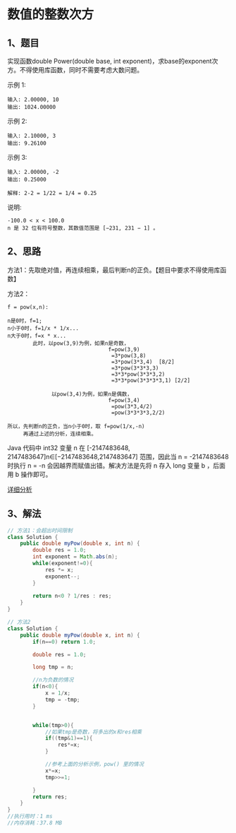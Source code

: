 # 数值的整数次方

## 1、题目

实现函数double Power(double base, int exponent)，求base的exponent次方。不得使用库函数，同时不需要考虑大数问题。

示例 1:

	输入: 2.00000, 10
	输出: 1024.00000

示例 2:

	输入: 2.10000, 3
	输出: 9.26100

示例 3:

	输入: 2.00000, -2
	输出: 0.25000

	解释: 2-2 = 1/22 = 1/4 = 0.25

说明:

	-100.0 < x < 100.0
	n 是 32 位有符号整数，其数值范围是 [−231, 231 − 1] 。

## 2、思路


方法1：先取绝对值，再连续相乘，最后判断n的正负。【题目中要求不得使用库函数】

方法2：

	f = pow(x,n):

	n是0时，f=1;
	n小于0时，f=1/x * 1/x...
	n大于0时，f=x * x...
			此时，以pow(3,9)为例，如果n是奇数，
									f=pow(3,9)
									 =3*pow(3,8)
									 =3*pow(3*3,4)  [8/2]
									 =3*pow(3*3*3,3)
									 =3*3*pow(3*3*3,2)
									 =3*3*pow(3*3*3*3,1) [2/2]

			      以pow(3,4)为例，如果n是偶数，
			                        f=pow(3,4)
			                         =pow(3*3,4/2)
			                         =pow(3*3*3*3,2/2)

	所以，先判断n的正负，当n小于0时，取 f=pow(1/x,-n)
	     再通过上述的分析，连续相乘。

Java 代码中 int32 变量 n 在 [-2147483648, 2147483647]n∈[−2147483648,2147483647] 范围，因此当 n = -2147483648 时执行 n = -n 会因越界而赋值出错。解决方法是先将 n 存入 long 变量 b ，后面用 b 操作即可。

[详细分析](https://leetcode-cn.com/problems/shu-zhi-de-zheng-shu-ci-fang-lcof/solution/mian-shi-ti-16-shu-zhi-de-zheng-shu-ci-fang-kuai-s/)


## 3、解法

```java
// 方法1：会超出时间限制
class Solution {
    public double myPow(double x, int n) {
        double res = 1.0;
        int exponent = Math.abs(n);
        while(exponent!=0){
            res *= x;
            exponent--;
        }
        
        return n<0 ? 1/res : res;
    }
}

// 方法2
class Solution {
    public double myPow(double x, int n) {
        if(n==0) return 1.0;

        double res = 1.0;

        long tmp = n;

        //n为负数的情况
        if(n<0){
            x = 1/x;
            tmp = -tmp;
        }


        while(tmp>0){
        	//如果tmp是奇数，将多出的x和res相乘
            if((tmp&1)==1){
                res*=x;
            }

            //参考上面的分析示例，pow() 里的情况
            x*=x;
            tmp>>=1;

        }
        return res;
    }
}
//执行用时：1 ms
//内存消耗：37.8 MB
```